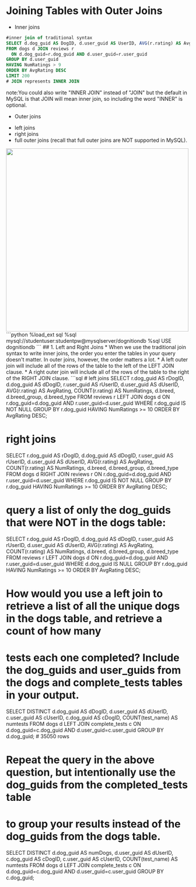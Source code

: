 # Joining Tables with Outer Joins
* Inner joins
```sql
#inner join of traditional syntax
SELECT d.dog_guid AS DogID, d.user_guid AS UserID, AVG(r.rating) AS AvgRating, COUNT(r.rating) AS NumRatings, d.breed, d.breed_group, d.breed_type
FROM dogs d JOIN reviews r
  ON d.dog_guid=r.dog_guid AND d.user_guid=r.user_guid
GROUP BY d.user_guid
HAVING NumRatings > 9
ORDER BY AvgRating DESC
LIMIT 200
# JOIN represents INNER JOIN
```
note:You could also write "INNER JOIN" instead of "JOIN" but the default in MySQL is that JOIN will mean inner join, so including the word "INNER" is optional.
* Outer joins
 + left joins
 + right joins 
 + full outer joins (recall that full outer joins are NOT supported in MySQL). 
 
 <img src="https://duke.box.com/shared/static/4s89rmm8a75tep4puyqt1tdlhic0stzx.jpg" width = "500" height = "500" >
```python
%load_ext sql
%sql mysql://studentuser:studentpw@mysqlserver/dognitiondb
%sql USE dognitiondb
```
## 1. Left and Right Joins
* When we use the traditional join syntax to write inner joins, the order you enter the tables in your query doesn't matter. In outer joins, however, the order matters a lot. 
* A left outer join will include all of the rows of the table to the left of the LEFT JOIN clause. 
* A right outer join will include all of the rows of the table to the right of the RIGHT JOIN clause. 
```sql
# left joins
SELECT r.dog_guid AS rDogID, d.dog_guid AS dDogID, r.user_guid AS rUserID, d.user_guid AS dUserID, AVG(r.rating) AS AvgRating, COUNT(r.rating) AS NumRatings, d.breed, d.breed_group, d.breed_type
FROM reviews r LEFT JOIN dogs d
  ON r.dog_guid=d.dog_guid AND r.user_guid=d.user_guid
WHERE r.dog_guid IS NOT NULL
GROUP BY r.dog_guid
HAVING NumRatings >= 10
ORDER BY AvgRating DESC;

# right joins
SELECT r.dog_guid AS rDogID, d.dog_guid AS dDogID, r.user_guid AS rUserID, d.user_guid AS dUserID, AVG(r.rating) AS AvgRating, COUNT(r.rating) AS NumRatings, d.breed, d.breed_group, d.breed_type
FROM dogs d RIGHT JOIN reviews r
  ON r.dog_guid=d.dog_guid AND r.user_guid=d.user_guid
WHERE r.dog_guid IS NOT NULL
GROUP BY r.dog_guid
HAVING NumRatings >= 10
ORDER BY AvgRating DESC;

# query a list of only the dog_guids that were NOT in the dogs table:
SELECT r.dog_guid AS rDogID, d.dog_guid AS dDogID, r.user_guid AS rUserID, d.user_guid AS dUserID, AVG(r.rating) AS AvgRating, COUNT(r.rating) AS NumRatings, d.breed, d.breed_group, d.breed_type
FROM reviews r LEFT JOIN dogs d
  ON r.dog_guid=d.dog_guid AND r.user_guid=d.user_guid
WHERE d.dog_guid IS NULL
GROUP BY r.dog_guid
HAVING NumRatings >= 10
ORDER BY AvgRating DESC;

# How would you use a left join to retrieve a list of all the unique dogs in the dogs table, and retrieve a count of how many 
# tests each one completed? Include the dog_guids and user_guids from the dogs and complete_tests tables in your output.
SELECT DISTINCT d.dog_guid AS dDogID, d.user_guid AS dUserID, 
c.user_guid AS cUserID, c.dog_guid AS cDogID, COUNT(test_name) AS numtests
FROM dogs d LEFT JOIN complete_tests c
  ON d.dog_guid=c.dog_guid AND d.user_guid=c.user_guid
GROUP BY d.dog_guid;                                     # 35050 rows

#  Repeat the query in the above question, but intentionally use the dog_guids from the completed_tests table 
# to group your results instead of the dog_guids from the dogs table.
SELECT DISTINCT d.dog_guid AS numDogs, d.user_guid AS dUserID, 
c.dog_guid AS cDogID, c.user_guid AS cUserID, COUNT(test_name) AS numtests
FROM dogs d LEFT JOIN complete_tests c
  ON d.dog_guid=c.dog_guid AND d.user_guid=c.user_guid
GROUP BY c.dog_guid;                           
```















```







